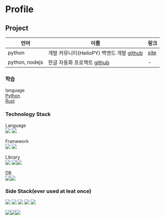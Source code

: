 # Profile

<!--
Here are some ideas to get you started:

- 🔭 I’m currently working on ...
- 🌱 I’m currently learning ...
- 👯 I’m looking to collaborate on ...
- 🤔 I’m looking for help with ...
- 💬 Ask me about ...
- 📫 How to reach me: ...
- 😄 Pronouns: ...
- ⚡ Fun fact: ...
-->

## Project
|언어|이름|링크|
|----|-----|----|
|python|개발 커뮤니티(HelloPY) 백엔드 개발 [github](https://github.com/YongJun-Lee-98/hellopy-backend)|[site](https://hello-py.com/)|  
|python, nodejs|한글 자동화 프로젝트 [github](https://github.com/YongJun-Lee-98/Hangle-test-function-project)|-|

### 학습
language  
[Python](https://github.com/YongJun-Lee-98/TL-S/tree/Python)  
[Rust](https://github.com/YongJun-Lee-98/TL-S/tree/Rust)  

### Technology Stack

Language  
<img src="https://img.shields.io/badge/Python-3776AB?style=flat-square&logo=Python&logoColor=yellow"/> <img src="https://img.shields.io/badge/Rust-000000?style=flat-square&logo=Rust&logoColor=white"/> 

Framework  
<img src="https://img.shields.io/badge/Django-092E20?style=flat-square&logo=Django&logoColor=yellow"/>
<img src="https://img.shields.io/badge/Flask-000000?style=flat-square&logo=Flask&logoColor=#000000"/>

Library  
<img src="https://img.shields.io/badge/pandas-150458?style=flat-square&logo=pandas&logoColor=white"/> <img src="https://img.shields.io/badge/Numpy-013243?style=flat-square&logo=NumPy&logoColor=white"/><img src="https://img.shields.io/badge/SciPy-8CAAE6?style=flat-square&logo=NumPy&logoColor=white"/>

DB  
<img src="https://img.shields.io/badge/Mysql-FFFFFF?style=flat-square&logo=Mysql&logoColor=#4479A1"/><img src="https://img.shields.io/badge/MariaDB-003545?style=flat-square&logo=MariaDB&logoColor=white"/>

### Side Stack(ever used at leat once)
<img src="https://img.shields.io/badge/scikitlearn-FFFFFF?style=flat-square&logo=scikit-learn&logoColor=#F7931E"/> <img src="https://img.shields.io/badge/TensorFlow-FFFFFF?style=flat-square&logo=TensorFlow&logoColor=#F7931E"/> <img src="https://img.shields.io/badge/PyTorch-FFFFFF?style=flat-square&logo=PyTorch&logoColor=#F7931E"/>
<img src="https://img.shields.io/badge/Amazon AWS-232F3E?style=flat-square&logo=Amazon AWS&logoColor=#232F3E"/> <img src="https://img.shields.io/badge/R-276DC3?style=flat-square&logo=R&logoColor=#2496ED"/>

<img src="https://img.shields.io/badge/Docker-FFFFFF?style=flat-square&logo=Docker&logoColor=#2496ED"/><img src="https://img.shields.io/badge/Kotilin-FFFFFF?style=flat-square&logo=Kotlin&logoColor=#7F52FF"/><img src="https://img.shields.io/badge/MongoDB-FFFFFF?style=flat-square&logo=MongoDB&logoColor=#FFFFFF"/>


